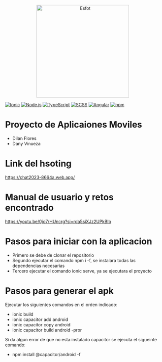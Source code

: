 <div>
<p align='center'>
<img src="https://esfot.epn.edu.ec/images/headers/logo_esfot_buho.png" alt="Esfot" width="300px">
</p>
</div>

[![Ionic](https://img.shields.io/badge/Ionic-%233DDC84?style=for-the-badge&logo=ionic&logoColor=white)](https://ionicframework.com/) 
[![Node.js](https://img.shields.io/badge/Node.js-%23339933?style=for-the-badge&logo=node.js&logoColor=white)](https://nodejs.org/)
[![TypeScript](https://img.shields.io/badge/TypeScript-%23007ACC?style=for-the-badge&logo=typescript&logoColor=white)](https://www.typescriptlang.org/)
[![SCSS](https://img.shields.io/badge/SCSS-%23CC6699?style=for-the-badge&logo=sass&logoColor=white)](https://sass-lang.com/) 
[![Angular](https://img.shields.io/badge/Angular-%23DD0031?style=for-the-badge&logo=angular&logoColor=white)](https://angular.io/)
[![npm](https://img.shields.io/badge/npm-%23000000?style=for-the-badge&logo=npm&logoColor=white)](https://www.npmjs.com/)



# Proyecto de Aplicaiones Moviles
- Dilan Flores
- Dany Vinueza

# Link del hsoting
https://chat2023-8664a.web.app/

# Manual de usuario y retos encontrado
https://youtu.be/0jo7rHUncrg?si=rda5siXJz2UPkBlb

# Pasos para iniciar con la aplicacion
- Primero se debe de clonar el repositorio
- Segundo ejecutar el comando npm i -f, se instalara todas las dependencias necesarias
- Tercero ejecutar el comando ionic serve, ya se ejecutara el proyecto

# Pasos para generar el apk
Ejecutar los siguientes comandos en el orden indicado:
- ionic build
- ionic capacitor add android
- ionic capacitor copy android
- ionic capacitor build android -pror

Si da algun error de que no esta instalado capacitor se ejecuta el sigueinte comando:
- npm install @capacitor/android -f
